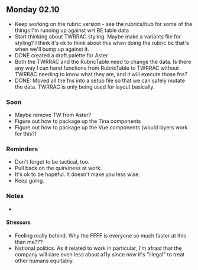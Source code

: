 ## Monday 02.10

- Keep working on the rubric version - see the rubrics/hub for some of the things I'm running up against wrt BE table data
- Start thinking about TWRRAC styling. Maybe make a variants file for styling? I think it's ok to think about this when doing the rubric bc that's when we'll bump up against it.
- DONE created a draft palette for Aster
- Both the TWRRAC and the RubricTable need to change the data. Is there any way I can hand functions from RubricTable to TWRRAC without TWRRAC needing to know what they are, and it will execute those fns?
- DONE: Moved all the fns into a setup file so that we can safely mutate the data. TWRRAC is only being used for layout basically.

### Soon

- Maybe remove TW from Aster?
- Figure out how to package up the Tina components
- Figure out how to package up the Vue components (would layers work for this?)

### Reminders

- Don't forget to be tactical, too.
- Pull back on the quirkiness at work.
- It's ok to be hopeful. It doesn't make you less wise.
- Keep going.

### Notes

- 

#### Stressors

- Feeling really behind. Why the FFFF is everyone so much faster at this than me???
- National politics. As it related to work in particular, I'm afraid that the company will care even less about a11y since now it's "illegal" to treat other humans equitably.

